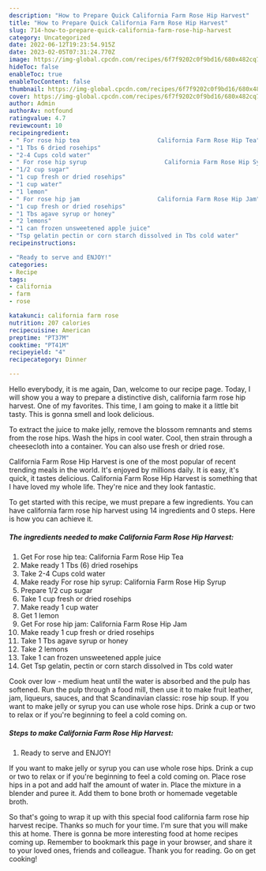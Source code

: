 ```yaml
---
description: "How to Prepare Quick California Farm Rose Hip Harvest"
title: "How to Prepare Quick California Farm Rose Hip Harvest"
slug: 714-how-to-prepare-quick-california-farm-rose-hip-harvest
category: Uncategorized
date: 2022-06-12T19:23:54.915Z
date: 2023-02-05T07:31:24.770Z
image: https://img-global.cpcdn.com/recipes/6f7f9202c0f9bd16/680x482cq70/california-farm-rose-hip-harvest-recipe-main-photo.jpg
hideToc: false
enableToc: true
enableTocContent: false
thumbnail: https://img-global.cpcdn.com/recipes/6f7f9202c0f9bd16/680x482cq70/california-farm-rose-hip-harvest-recipe-main-photo.jpg
cover: https://img-global.cpcdn.com/recipes/6f7f9202c0f9bd16/680x482cq70/california-farm-rose-hip-harvest-recipe-main-photo.jpg
author: Admin
authorAv: notfound
ratingvalue: 4.7
reviewcount: 10
recipeingredient:
- " For rose hip tea                      California Farm Rose Hip Tea"
- "1 Tbs 6 dried rosehips"
- "2-4 Cups cold water"
- " For rose hip syrup                      California Farm Rose Hip Syrup"
- "1/2 cup sugar"
- "1 cup fresh or dried rosehips"
- "1 cup water"
- "1 lemon"
- " For rose hip jam                      California Farm Rose Hip Jam"
- "1 cup fresh or dried rosehips"
- "1 Tbs agave syrup or honey"
- "2 lemons"
- "1 can frozen unsweetened apple juice"
- "Tsp gelatin pectin or corn starch dissolved in Tbs cold water"
recipeinstructions:

- "Ready to serve and ENJOY!"
categories:
- Recipe
tags:
- california
- farm
- rose

katakunci: california farm rose 
nutrition: 207 calories
recipecuisine: American
preptime: "PT37M"
cooktime: "PT41M"
recipeyield: "4"
recipecategory: Dinner

---
```



Hello everybody, it is me again, Dan, welcome to our recipe page. Today, I will show you a way to prepare a distinctive dish, california farm rose hip harvest. One of my favorites. This time, I am going to make it a little bit tasty. This is gonna smell and look delicious.

To extract the juice to make jelly, remove the blossom remnants and stems from the rose hips. Wash the hips in cool water. Cool, then strain through a cheesecloth into a container. You can also use fresh or dried rose.

California Farm Rose Hip Harvest is one of the most popular of recent trending meals in the world. It's enjoyed by millions daily. It is easy, it's quick, it tastes delicious. California Farm Rose Hip Harvest is something that I have loved my whole life. They're nice and they look fantastic.


To get started with this recipe, we must prepare a few ingredients. You can have california farm rose hip harvest using 14 ingredients and 0 steps. Here is how you can achieve it.

<!--inarticleads1-->

##### The ingredients needed to make California Farm Rose Hip Harvest:

1. Get  For rose hip tea:                      California Farm Rose Hip Tea
1. Make ready 1 Tbs (6) dried rosehips
1. Take 2-4 Cups cold water
1. Make ready  For rose hip syrup:                      California Farm Rose Hip Syrup
1. Prepare 1/2 cup sugar
1. Take 1 cup fresh or dried rosehips
1. Make ready 1 cup water
1. Get 1 lemon
1. Get  For rose hip jam:                      California Farm Rose Hip Jam
1. Make ready 1 cup fresh or dried rosehips
1. Take 1 Tbs agave syrup or honey
1. Take 2 lemons
1. Take 1 can frozen unsweetened apple juice
1. Get Tsp gelatin, pectin or corn starch dissolved in Tbs cold water


Cook over low - medium heat until the water is absorbed and the pulp has softened. Run the pulp through a food mill, then use it to make fruit leather, jam, liqueurs, sauces, and that Scandinavian classic: rose hip soup. If you want to make jelly or syrup you can use whole rose hips. Drink a cup or two to relax or if you&#39;re beginning to feel a cold coming on. 

<!--inarticleads2-->

##### Steps to make California Farm Rose Hip Harvest:


1. Ready to serve and ENJOY!

If you want to make jelly or syrup you can use whole rose hips. Drink a cup or two to relax or if you&#39;re beginning to feel a cold coming on. Place rose hips in a pot and add half the amount of water in. Place the mixture in a blender and puree it. Add them to bone broth or homemade vegetable broth. 

So that's going to wrap it up with this special food california farm rose hip harvest recipe. Thanks so much for your time. I'm sure that you will make this at home. There is gonna be more interesting food at home recipes coming up. Remember to bookmark this page in your browser, and share it to your loved ones, friends and colleague. Thank you for reading. Go on get cooking!
